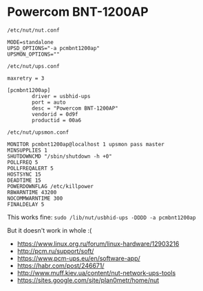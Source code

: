 # Powercom BNT-1200AP

`/etc/nut/nut.conf`
```
MODE=standalone
UPSD_OPTIONS="-a pcmbnt1200ap"
UPSMON_OPTIONS=""
```

`/etc/nut/ups.conf`
```
maxretry = 3

[pcmbnt1200ap]
        driver = usbhid-ups
        port = auto
        desc = "Powercom BNT-1200AP"
        vendorid = 0d9f
        productid = 00a6
```

`/etc/nut/upsmon.conf`
```
MONITOR pcmbnt1200ap@localhost 1 upsmon pass master
MINSUPPLIES 1
SHUTDOWNCMD "/sbin/shutdown -h +0"
POLLFREQ 5
POLLFREQALERT 5
HOSTSYNC 15
DEADTIME 15
POWERDOWNFLAG /etc/killpower
RBWARNTIME 43200
NOCOMMWARNTIME 300
FINALDELAY 5
```

This works fine: `sudo /lib/nut/usbhid-ups -DDDD -a pcmbnt1200ap`

But it doesn't work in whole :(

- https://www.linux.org.ru/forum/linux-hardware/12903216
- http://pcm.ru/support/soft/
- https://www.pcm-ups.eu/en/software-app/
- https://habr.com/post/246671/
- http://www.muff.kiev.ua/content/nut-network-ups-tools
- https://sites.google.com/site/plan0metr/home/nut

